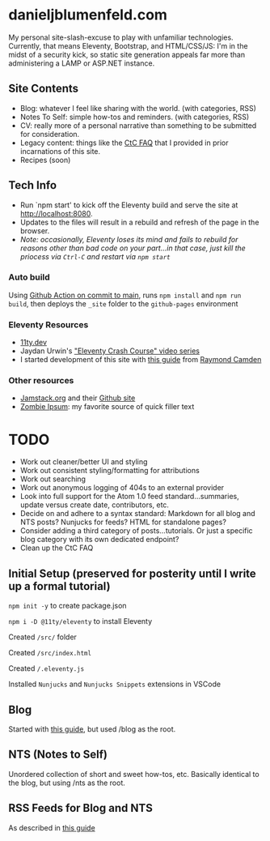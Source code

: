 # danieljblumenfeld.com

My personal site-slash-excuse to play with unfamiliar technologies. Currently, that means Eleventy, Bootstrap, and HTML/CSS/JS: I'm in the midst of a security kick, so static site generation appeals far more than administering a LAMP or ASP.NET instance.

## Site Contents
 - Blog: whatever I feel like sharing with the world. (with categories, RSS)
 - Notes To Self: simple how-tos and reminders. (with categories, RSS)
 - CV: really more of a personal narrative than something to be submitted for consideration.
 - Legacy content: things like the [CtC FAQ](https://www.danieljblumenfeld.com/ctcfaq/) that I provided in prior incarnations of this site.
 - Recipes (soon)

## Tech Info

- Run `npm start' to kick off the Eleventy build and serve the site at [http://localhost:8080](http://localhost:8080). 
- Updates to the files will result in a rebuild and refresh of the page in the browser.
- *Note: occasionally, Eleventy loses its mind and fails to rebuild for reasons other than bad code on your part...in that case, just kill the priocess via `Ctrl-C` and restart via `npm start`*

### Auto build
Using [Github Action on commit to main](https://github.com/DanBlumenfeld/DanBlumenfeld.github.io/blob/main/.github/workflows/static.yml), runs `npm install` and `npm run build`, then deploys the `_site` folder to the `github-pages` environment

### Eleventy Resources
- [11ty.dev](https://www.11ty.dev/)
- Jaydan Urwin's ["Eleventy Crash Course" video series](https://www.youtube.com/watch?v=uzM5lETc6Sg&list=PLtLXFsdHI8JTwScHvB924dY3PNwNJjjuW) 
- I started development of this site with [this guide](https://cfjedimaster.github.io/eleventy-blog-guide/guide.html) from [Raymond Camden](https://www.raymondcamden.com/)

### Other resources
- [Jamstack.org](https://jamstack.org/) and their [Github site](https://github.com/jamstack/jamstack.org)
- [Zombie Ipsum](http://www.zombieipsum.com/#): my favorite source of quick filler text

# TODO
 - Work out cleaner/better UI and styling
 - Work out consistent styling/formatting for attributions
 - Work out searching
 - Work out anonymous logging of 404s to an external provider
 - Look into full support for the Atom 1.0 feed standard...summaries, update versus create date, contributors, etc.
 - Decide on and adhere to a syntax standard: Markdown for all blog and NTS posts? Nunjucks for feeds? HTML for standalone pages?
 - Consider adding a third category of posts...tutorials. Or just a specific blog category with its own dedicated endpoint?
 - Clean up the CtC FAQ


## Initial Setup (preserved for posterity until I write up a formal tutorial)
`npm init -y` to create package.json

`npm i -D @11ty/eleventy` to install Eleventy

Created `/src/` folder

Created `/src/index.html`

Created `/.eleventy.js`

Installed `Nunjucks` and `Nunjucks Snippets` extensions in VSCode

## Blog
Started with [this guide](https://cfjedimaster.github.io/eleventy-blog-guide/guide.html), but used /blog as the root.

## NTS (Notes to Self)
Unordered collection of short and sweet how-tos, etc. Basically identical to the blog, but using /nts as the root.

## RSS Feeds for Blog and NTS
As described in [this guide](https://cfjedimaster.github.io/eleventy-blog-guide/guide.html)


